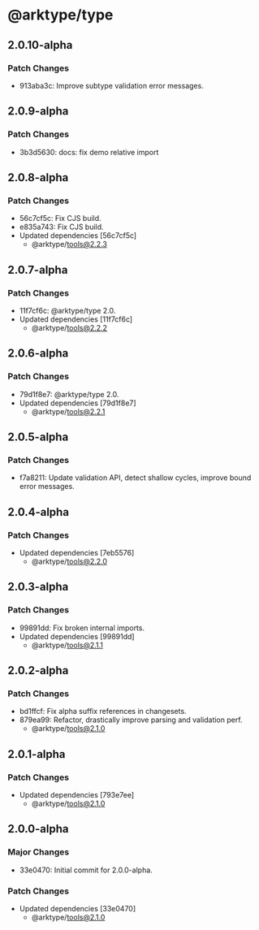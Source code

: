 # @arktype/type

## 2.0.10-alpha

### Patch Changes

-   913aba3c: Improve subtype validation error messages.

## 2.0.9-alpha

### Patch Changes

-   3b3d5630: docs: fix demo relative import

## 2.0.8-alpha

### Patch Changes

-   56c7cf5c: Fix CJS build.
-   e835a743: Fix CJS build.
-   Updated dependencies [56c7cf5c]
    -   @arktype/tools@2.2.3

## 2.0.7-alpha

### Patch Changes

-   11f7cf6c: @arktype/type 2.0.
-   Updated dependencies [11f7cf6c]
    -   @arktype/tools@2.2.2

## 2.0.6-alpha

### Patch Changes

-   79d1f8e7: @arktype/type 2.0.
-   Updated dependencies [79d1f8e7]
    -   @arktype/tools@2.2.1

## 2.0.5-alpha

### Patch Changes

-   f7a8211: Update validation API, detect shallow cycles, improve bound error messages.

## 2.0.4-alpha

### Patch Changes

-   Updated dependencies [7eb5576]
    -   @arktype/tools@2.2.0

## 2.0.3-alpha

### Patch Changes

-   99891dd: Fix broken internal imports.
-   Updated dependencies [99891dd]
    -   @arktype/tools@2.1.1

## 2.0.2-alpha

### Patch Changes

-   bd1ffcf: Fix alpha suffix references in changesets.
-   879ea99: Refactor, drastically improve parsing and validation perf.
    -   @arktype/tools@2.1.0

## 2.0.1-alpha

### Patch Changes

-   Updated dependencies [793e7ee]
    -   @arktype/tools@2.1.0

## 2.0.0-alpha

### Major Changes

-   33e0470: Initial commit for 2.0.0-alpha.

### Patch Changes

-   Updated dependencies [33e0470]
    -   @arktype/tools@2.1.0
